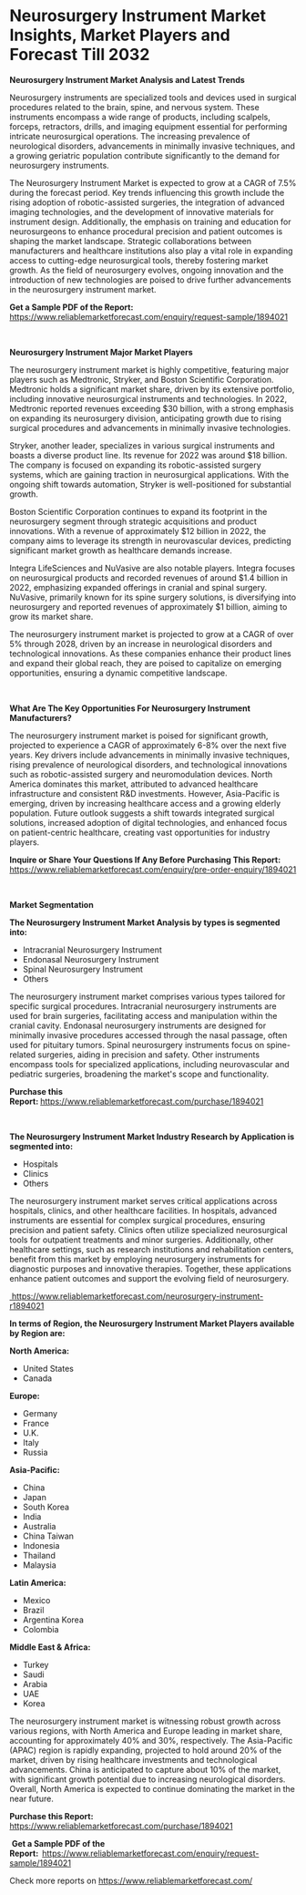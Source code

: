 <p><h1>Neurosurgery Instrument Market Insights, Market Players and Forecast Till 2032</h1></p><p><strong>Neurosurgery Instrument Market Analysis and Latest Trends</strong></p>
<p><p>Neurosurgery instruments are specialized tools and devices used in surgical procedures related to the brain, spine, and nervous system. These instruments encompass a wide range of products, including scalpels, forceps, retractors, drills, and imaging equipment essential for performing intricate neurosurgical operations. The increasing prevalence of neurological disorders, advancements in minimally invasive techniques, and a growing geriatric population contribute significantly to the demand for neurosurgery instruments.</p><p>The Neurosurgery Instrument Market is expected to grow at a CAGR of 7.5% during the forecast period. Key trends influencing this growth include the rising adoption of robotic-assisted surgeries, the integration of advanced imaging technologies, and the development of innovative materials for instrument design. Additionally, the emphasis on training and education for neurosurgeons to enhance procedural precision and patient outcomes is shaping the market landscape. Strategic collaborations between manufacturers and healthcare institutions also play a vital role in expanding access to cutting-edge neurosurgical tools, thereby fostering market growth. As the field of neurosurgery evolves, ongoing innovation and the introduction of new technologies are poised to drive further advancements in the neurosurgery instrument market.</p></p>
<p><strong>Get a Sample PDF of the Report:&nbsp;</strong> <a href="https://www.reliablemarketforecast.com/enquiry/request-sample/1894021?utm_campaign=2821&utm_medium=2&utm_source=Github&utm_content=ia&utm_term=04032025&utm_id=neurosurgery-instrument">https://www.reliablemarketforecast.com/enquiry/request-sample/1894021</a></p>
<p>&nbsp;</p>
<p><strong>Neurosurgery Instrument Major Market Players</strong></p>
<p><p>The neurosurgery instrument market is highly competitive, featuring major players such as Medtronic, Stryker, and Boston Scientific Corporation. Medtronic holds a significant market share, driven by its extensive portfolio, including innovative neurosurgical instruments and technologies. In 2022, Medtronic reported revenues exceeding $30 billion, with a strong emphasis on expanding its neurosurgery division, anticipating growth due to rising surgical procedures and advancements in minimally invasive technologies.</p><p>Stryker, another leader, specializes in various surgical instruments and boasts a diverse product line. Its revenue for 2022 was around $18 billion. The company is focused on expanding its robotic-assisted surgery systems, which are gaining traction in neurosurgical applications. With the ongoing shift towards automation, Stryker is well-positioned for substantial growth.</p><p>Boston Scientific Corporation continues to expand its footprint in the neurosurgery segment through strategic acquisitions and product innovations. With a revenue of approximately $12 billion in 2022, the company aims to leverage its strength in neurovascular devices, predicting significant market growth as healthcare demands increase.</p><p>Integra LifeSciences and NuVasive are also notable players. Integra focuses on neurosurgical products and recorded revenues of around $1.4 billion in 2022, emphasizing expanded offerings in cranial and spinal surgery. NuVasive, primarily known for its spine surgery solutions, is diversifying into neurosurgery and reported revenues of approximately $1 billion, aiming to grow its market share.</p><p>The neurosurgery instrument market is projected to grow at a CAGR of over 5% through 2028, driven by an increase in neurological disorders and technological innovations. As these companies enhance their product lines and expand their global reach, they are poised to capitalize on emerging opportunities, ensuring a dynamic competitive landscape.</p></p>
<p>&nbsp;</p>
<p><strong>What Are The Key Opportunities For Neurosurgery Instrument Manufacturers?</strong></p>
<p><p>The neurosurgery instrument market is poised for significant growth, projected to experience a CAGR of approximately 6-8% over the next five years. Key drivers include advancements in minimally invasive techniques, rising prevalence of neurological disorders, and technological innovations such as robotic-assisted surgery and neuromodulation devices. North America dominates this market, attributed to advanced healthcare infrastructure and consistent R&D investments. However, Asia-Pacific is emerging, driven by increasing healthcare access and a growing elderly population. Future outlook suggests a shift towards integrated surgical solutions, increased adoption of digital technologies, and enhanced focus on patient-centric healthcare, creating vast opportunities for industry players.</p></p>
<p><strong>Inquire or Share Your Questions If Any Before Purchasing This Report:</strong> <a href="https://www.reliablemarketforecast.com/enquiry/pre-order-enquiry/1894021?utm_campaign=2821&utm_medium=2&utm_source=Github&utm_content=ia&utm_term=04032025&utm_id=neurosurgery-instrument">https://www.reliablemarketforecast.com/enquiry/pre-order-enquiry/1894021</a></p>
<p>&nbsp;</p>
<p><strong>Market Segmentation</strong></p>
<p><strong>The Neurosurgery Instrument Market Analysis by types is segmented into:</strong></p>
<p><ul><li>Intracranial Neurosurgery Instrument</li><li>Endonasal Neurosurgery Instrument</li><li>Spinal Neurosurgery Instrument</li><li>Others</li></ul></p>
<p><p>The neurosurgery instrument market comprises various types tailored for specific surgical procedures. Intracranial neurosurgery instruments are used for brain surgeries, facilitating access and manipulation within the cranial cavity. Endonasal neurosurgery instruments are designed for minimally invasive procedures accessed through the nasal passage, often used for pituitary tumors. Spinal neurosurgery instruments focus on spine-related surgeries, aiding in precision and safety. Other instruments encompass tools for specialized applications, including neurovascular and pediatric surgeries, broadening the market's scope and functionality.</p></p>
<p><strong>Purchase this Report:&nbsp;</strong><a href="https://www.reliablemarketforecast.com/purchase/1894021?utm_campaign=2821&utm_medium=2&utm_source=Github&utm_content=ia&utm_term=04032025&utm_id=neurosurgery-instrument">https://www.reliablemarketforecast.com/purchase/1894021</a></p>
<p>&nbsp;</p>
<p><strong>The Neurosurgery Instrument Market Industry Research by Application is segmented into:</strong></p>
<p><ul><li>Hospitals</li><li>Clinics</li><li>Others</li></ul></p>
<p><p>The neurosurgery instrument market serves critical applications across hospitals, clinics, and other healthcare facilities. In hospitals, advanced instruments are essential for complex surgical procedures, ensuring precision and patient safety. Clinics often utilize specialized neurosurgical tools for outpatient treatments and minor surgeries. Additionally, other healthcare settings, such as research institutions and rehabilitation centers, benefit from this market by employing neurosurgery instruments for diagnostic purposes and innovative therapies. Together, these applications enhance patient outcomes and support the evolving field of neurosurgery.</p></p>
<p><a href="https://www.reliablemarketforecast.com/neurosurgery-instrument-r1894021?utm_campaign=2821&utm_medium=2&utm_source=Github&utm_content=ia&utm_term=04032025&utm_id=neurosurgery-instrument">&nbsp;https://www.reliablemarketforecast.com/neurosurgery-instrument-r1894021</a></p>
<p><strong>In terms of Region, the Neurosurgery Instrument Market Players available by Region are:</strong></p>
<p>
    <p> <strong> North America: </strong>
        <ul>
            <li>United States</li>
            <li>Canada</li>
        </ul>
        </p> 
    <p> <strong> Europe: </strong>
        <ul>
            <li>Germany</li>
            <li>France</li>
            <li>U.K.</li>
            <li>Italy</li>
            <li>Russia</li>
        </ul>
        </p> 
    <p> <strong> Asia-Pacific: </strong>
        <ul>
            <li>China</li>
            <li>Japan</li>
            <li>South Korea</li>
            <li>India</li>
            <li>Australia</li>
            <li>China Taiwan</li>
            <li>Indonesia</li>
            <li>Thailand</li>
            <li>Malaysia</li>
        </ul>
        </p> 
    <p> <strong> Latin America: </strong>
        <ul>
            <li>Mexico</li>
            <li>Brazil</li>
            <li>Argentina Korea</li>
            <li>Colombia</li>
        </ul>
        </p> 
    <p> <strong> Middle East & Africa: </strong>
        <ul>
            <li>Turkey</li>
            <li>Saudi</li>
            <li>Arabia</li>
            <li>UAE</li>
            <li>Korea</li>
        </ul>
    </p>
    </p>
<p><p>The neurosurgery instrument market is witnessing robust growth across various regions, with North America and Europe leading in market share, accounting for approximately 40% and 30%, respectively. The Asia-Pacific (APAC) region is rapidly expanding, projected to hold around 20% of the market, driven by rising healthcare investments and technological advancements. China is anticipated to capture about 10% of the market, with significant growth potential due to increasing neurological disorders. Overall, North America is expected to continue dominating the market in the near future.</p></p>
<p><strong>Purchase this Report: </strong><a href="https://www.reliablemarketforecast.com/purchase/1894021?utm_campaign=2821&utm_medium=2&utm_source=Github&utm_content=ia&utm_term=04032025&utm_id=neurosurgery-instrument">https://www.reliablemarketforecast.com/purchase/1894021</a></p>
<p>&nbsp;<strong>Get a Sample PDF of the Report:&nbsp;&nbsp;</strong><a href="https://www.reliablemarketforecast.com/enquiry/request-sample/1894021?utm_campaign=2821&utm_medium=2&utm_source=Github&utm_content=ia&utm_term=04032025&utm_id=neurosurgery-instrument">https://www.reliablemarketforecast.com/enquiry/request-sample/1894021</a></p>
<p><strong></strong></p>
<p>Check more reports on <a href="https://www.reliablemarketforecast.com/?utm_campaign=2821&utm_medium=2&utm_source=Github&utm_content=ia&utm_term=04032025&utm_id=neurosurgery-instrument">https://www.reliablemarketforecast.com/</a></p>